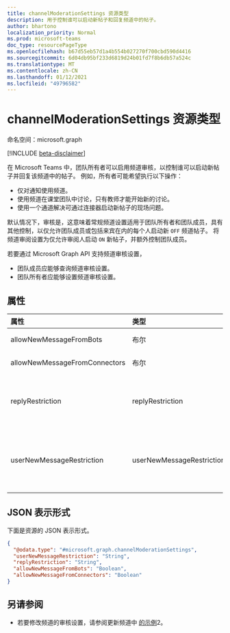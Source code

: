 ```yaml
---
title: channelModerationSettings 资源类型
description: 用于控制谁可以启动新帖子和回复频道中的帖子。
author: bhartono
localization_priority: Normal
ms.prod: microsoft-teams
doc_type: resourcePageType
ms.openlocfilehash: b67d55eb57d1a4b554b027270f700cbd590d4416
ms.sourcegitcommit: 6d04db95bf233d6819d24b01fd7f8b6db57a524c
ms.translationtype: MT
ms.contentlocale: zh-CN
ms.lasthandoff: 01/12/2021
ms.locfileid: "49796582"
---
```

# <a name="channelmoderationsettings-resource-type"></a>channelModerationSettings 资源类型

命名空间：microsoft.graph

[!INCLUDE [beta-disclaimer](../../includes/beta-disclaimer.md)]

在 Microsoft Teams 中，团队所有者可以启用频道审核，以控制谁可以启动新帖子并回复该频道中的帖子。 例如，所有者可能希望执行以下操作：

- 仅对通知使用频道。
- 使用频道在课堂团队中讨论，只有教师才能开始新的讨论。
- 使用一个通道解决可通过连接器启动新帖子的现场问题。

默认情况下，审核是，这意味着常规频道设置适用于团队所有者和团队成员，具有其他控制，以仅允许团队成员或包括来宾在内的每个人启动新 `OFF` 频道帖子。 将频道审阅设置为仅允许审阅人启动 `ON` 新帖子，并额外控制团队成员。

若要通过 Microsoft Graph API 支持频道审核设置，

- 团队成员应能够查询频道审核设置。
- 团队所有者应能够设置频道审核设置。

## <a name="properties"></a>属性
|属性|类型|说明|
|:---|:---|:---|
|allowNewMessageFromBots|布尔|指示是否允许机器人发布消息。|
|allowNewMessageFromConnectors|布尔|指示是否允许连接器发布邮件。|
|replyRestriction|replyRestriction|指示允许谁回复团队频道。 可取值为：`everyone`、`authorAndModerators`、`unknownFutureValue`。|
|userNewMessageRestriction|userNewMessageRestriction|指示允许谁向团队频道发布消息。 可取值为：`everyone`、`everyoneExceptGuests`、`moderators`、`unknownFutureValue`。|

## <a name="json-representation"></a>JSON 表示形式
下面是资源的 JSON 表示形式。
<!-- {
  "blockType": "resource",
  "@odata.type": "microsoft.graph.channelModerationSettings"
}
-->
``` json
{
  "@odata.type": "#microsoft.graph.channelModerationSettings",
  "userNewMessageRestriction": "String",
  "replyRestriction": "String",
  "allowNewMessageFromBots": "Boolean",
  "allowNewMessageFromConnectors": "Boolean"
}
```

## <a name="see-also"></a>另请参阅

- 若要修改频道的审核设置，请参阅更新频道中 [的示例](../api/channel-patch.md)2。
